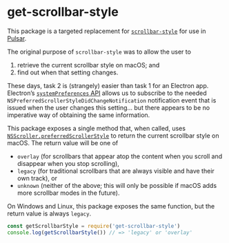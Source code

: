 # get-scrollbar-style

This package is a targeted replacement for [`scrollbar-style`](https://github.com/pulsar-edit/scrollbar-style) for use in [Pulsar](https://pulsar-edit.dev/).

The original purpose of `scrollbar-style` was to allow the user to

1. retrieve the current scrollbar style on macOS; and
2. find out when that setting changes.

These days, task 2 is (strangely) easier than task 1 for an Electron app. Electron’s [`systemPreferences` API](https://www.electronjs.org/docs/latest/api/system-preferences) allows us to subscribe to the needed `NSPreferredScrollerStyleDidChangeNotification` notification event that is issued when the user changes this setting… but there appears to be no imperative way of obtaining the same information.

This package exposes a single method that, when called, uses [`NSScroller.preferredScrollerStyle`][ns-scroller] to return the current scrollbar style on macOS. The return value will be one of

* `overlay` (for scrollbars that appear atop the content when you scroll and disappear when you stop scrolling),
* `legacy` (for traditional scrollbars that are always visible and have their own track), or
* `unknown` (neither of the above; this will only be possible if macOS adds more scrollbar modes in the future).

On Windows and Linux, this package exposes the same function, but the return value is always `legacy`.

```javascript
const getScrollbarStyle = require('get-scrollbar-style')
console.log(getScrollbarStyle()) // => 'legacy' or 'overlay'
```

[ns-scroller]: https://developer.apple.com/documentation/appkit/nsscroller/1523620-preferredscrollerstyle
